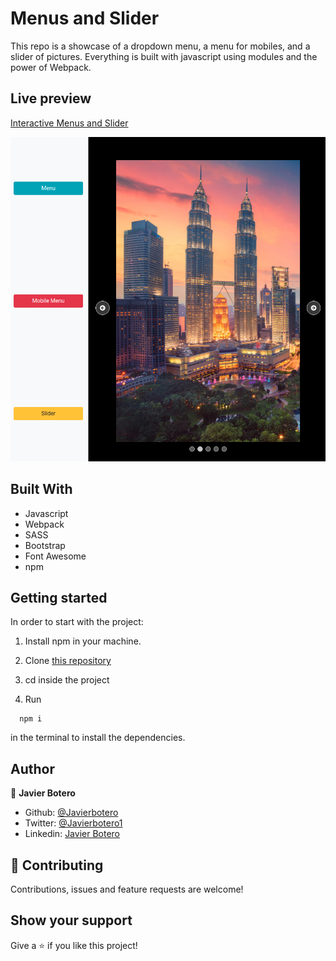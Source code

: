 # Menus and Slider #

This repo is a showcase of a dropdown menu, a menu for mobiles, and a slider of pictures. Everything is built with javascript using modules and the power of Webpack.

## Live preview

[Interactive Menus and Slider](https://javierbotero.github.io/menus/)

![Screenshot](https://github.com/javierbotero/menus/blob/master/src/assets/Screenshot%20from%202020-11-13%2018-22-17.png)

## Built With

- Javascript
- Webpack
- SASS
- Bootstrap
- Font Awesome
- npm

## Getting started

In order to start with the project:

1. Install npm in your machine.
2. Clone [this repository](https://github.com/javierbotero/Restaurant.git)
3. cd inside the project

4. Run
```
  npm i
```
in the terminal to install the dependencies.

## Author

👤 **Javier Botero**

- Github: [@Javierbotero](https://github.com/javierbotero)
- Twitter: [@Javierbotero1](https://twitter.com/JavierBotero1)
- Linkedin: [Javier Botero](https://www.linkedin.com/in/javierboterodev/)

## 🤝 Contributing

Contributions, issues and feature requests are welcome!

## Show your support

Give a ⭐️ if you like this project!
